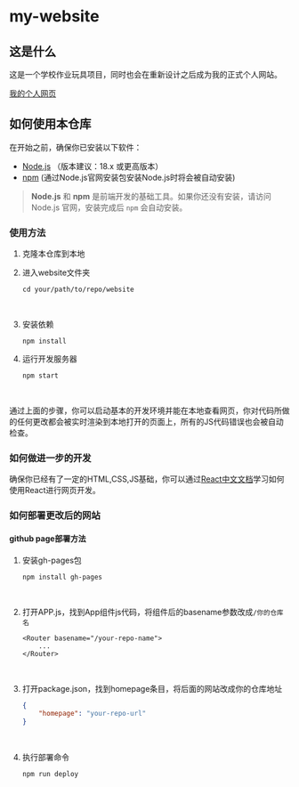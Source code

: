 # my-website


## 这是什么

这是一个学校作业玩具项目，同时也会在重新设计之后成为我的正式个人网站。

[我的个人网页](https://fiy-pc.github.io/my-website/)

## 如何使用本仓库

在开始之前，确保你已安装以下软件：

- [Node.js](https://nodejs.org/) （版本建议：18.x 或更高版本）
- [npm](https://www.npmjs.com/) (通过Node.js官网安装包安装Node.js时将会被自动安装)

> **Node.js** 和 **npm** 是前端开发的基础工具。如果你还没有安装，请访问 Node.js 官网，安装完成后 `npm` 会自动安装。



### 使用方法

1. 克隆本仓库到本地

2. 进入website文件夹

   ```shell
   cd your/path/to/repo/website
   ```

   ​

3. 安装依赖

   ```shell
   npm install
   ```

4. 运行开发服务器

   ```shell
   npm start
   ```

   ​

通过上面的步骤，你可以启动基本的开发环境并能在本地查看网页，你对代码所做的任何更改都会被实时渲染到本地打开的页面上，所有的JS代码错误也会被自动检查。

### 如何做进一步的开发

确保你已经有了一定的HTML,CSS,JS基础，你可以通过[React中文文档](https://zh-hans.react.dev/)学习如何使用React进行网页开发。

### 如何部署更改后的网站

#### github page部署方法

1. 安装gh-pages包

   ```shell
   npm install gh-pages
   ```

   ​

2. 打开APP.js，找到App组件js代码，将<Router >组件后的basename参数改成`/你的仓库名`

   ```react
   <Router basename="/your-repo-name">
       ...
   </Router>
   ```

   ​

3. 打开package.json，找到homepage条目，将后面的网站改成你的仓库地址

   ```json
   {
       "homepage": "your-repo-url"
   }
   ```

   ​

4. 执行部署命令

   ```shell
   npm run deploy
   ```

   ​

